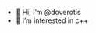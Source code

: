 - 👋 Hi, I’m @doverotis
- 👀 I’m interested in c++

<!---
doverotis/doverotis is a ✨ special ✨ repository because its `README.md` (this file) appears on your GitHub profile.
You can click the Preview link to take a look at your changes.
--->
